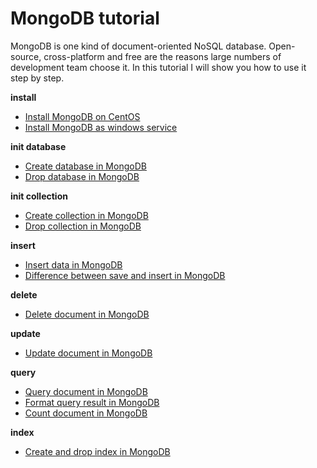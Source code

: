 # MongoDB tutorial
MongoDB is one kind of document-oriented NoSQL database. Open-source, cross-platform and free are the
reasons large numbers of development team choose it. In this tutorial I will show you how to use it step
by step.

**install**

* [Install MongoDB on CentOS](http://www.henryxi.com/install-mongodb-on-centos)
* [Install MongoDB as windows service](http://www.henryxi.com/install-mongodb-as-windows-service)

**init database**

* [Create database in MongoDB](http://www.henryxi.com/create-database-in-mongodb)
* [Drop database in MongoDB](http://www.henryxi.com/drop-database-in-mongodb)

**init collection**

* [Create collection in MongoDB](http://www.henryxi.com/create-collection-in-mongodb)
* [Drop collection in MongoDB](http://www.henryxi.com/drop-collection-in-mongodb)

**insert**

* [Insert data in MongoDB](http://www.henryxi.com/insert-data-in-mongodb)
* [Difference between save and insert in MongoDB](http://www.henryxi.com/difference-between-save-and-insert-in-mongodb)

**delete**

* [Delete document in MongoDB](http://www.henryxi.com/delete-document-in-mongodb)

**update**

* [Update document in MongoDB](http://www.henryxi.com/update-document-in-mongodb)

**query**

* [Query document in MongoDB](http://www.henryxi.com/query-document-in-mongodb)
* [Format query result in MongoDB](http://www.henryxi.com/format-query-result-in-mongodb)
* [Count document in MongoDB](http://www.henryxi.com/count-document-in-mongodb)

**index**

* [Create and drop index in MongoDB](http://www.henryxi.com/create-and-drop-index-in-mongodb)